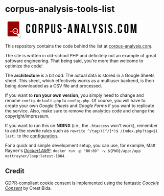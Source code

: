 # corpus-analysis-tools-list

![corpus-analysis.com](https://github.com/IngoKl/corpus-analysis-tools-list/blob/master/img/corpus-analysis.com.png)

This repository contains the code behind the list at [corpus-analysis.com](https://corpus-analysis.com).

The site is written in old-school PHP and definitely not an example of great software engineering. That being said, you're more than welcome to optimize the code!

The **architecture** is a bit odd:
The actual data is stored in a Google Sheets sheet. This sheet, which effectively works as a multiuser backend, is then being downloaded as a CSV file and processed.

If you want to **run your own version**, you simply need to change and rename `config.default.php` to `config.php`. Of course, you will have to create your own *Google Sheets* and *Google Forms* if you want to replicate the service. Also, make sure to remove the analytics code and change the copyright/impressum.

If you want to run this on **NGINX** (i.e., the `.htaccess` won't work), remember to add the rewrite rules such as `rewrite ^/tag/([^/]*)$ /index.php?tag=$1 last;` to the [configuration](https://github.com/IngoKl/corpus-analysis-tools-list/blob/master/corpus-analysis.com.conf).

For a quick and simple development setup, you can use, for example, Matt Rayner's [*DockerLAMP*](https://hub.docker.com/r/mattrayner/lamp/#!): `docker run -p "80:80" -v ${PWD}/app:/app mattrayner/lamp:latest-1804`.

## Credit

GDPR-compliant cookie consent is implemented using the fantastic [*Coockie Consent*](https://github.com/orestbida/cookieconsent) by Orest Bida.
